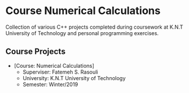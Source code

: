 # Course Numerical Calculations

Collection of various C++ projects completed during coursework at K.N.T University of Technology and personal programming exercises.

## Course Projects
- [Course: Numerical Calculations]
  * Superviser: Fatemeh S. Rasouli
  * University: K.N.T University of Technology
  * Semester: Winter/2019
